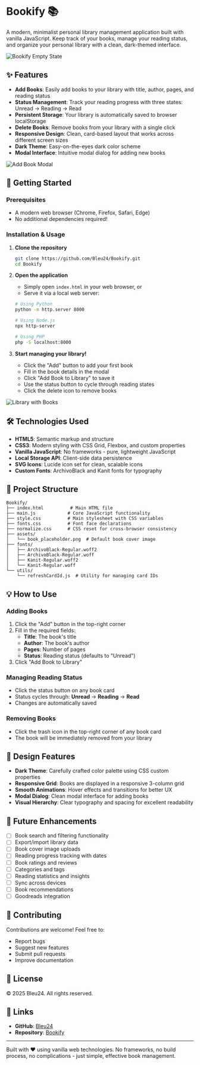 # Bookify 📚

A modern, minimalist personal library management application built with vanilla JavaScript. Keep track of your books, manage your reading status, and organize your personal library with a clean, dark-themed interface.

![Bookify Empty State](https://github.com/user-attachments/assets/1b1c017f-4190-4044-854a-d3fbc61f4a32)

## ✨ Features

- **Add Books**: Easily add books to your library with title, author, pages, and reading status
- **Status Management**: Track your reading progress with three states: Unread → Reading → Read
- **Persistent Storage**: Your library is automatically saved to browser localStorage
- **Delete Books**: Remove books from your library with a single click
- **Responsive Design**: Clean, card-based layout that works across different screen sizes
- **Dark Theme**: Easy-on-the-eyes dark color scheme
- **Modal Interface**: Intuitive modal dialog for adding new books

![Add Book Modal](https://github.com/user-attachments/assets/9025d12f-cc1b-4827-bffd-22f6b4b01982)

## 🚀 Getting Started

### Prerequisites
- A modern web browser (Chrome, Firefox, Safari, Edge)
- No additional dependencies required!

### Installation & Usage

1. **Clone the repository**
   ```bash
   git clone https://github.com/Bleu24/Bookify.git
   cd Bookify
   ```

2. **Open the application**
   - Simply open `index.html` in your web browser, or
   - Serve it via a local web server:
   ```bash
   # Using Python
   python -m http.server 8000
   
   # Using Node.js
   npx http-server
   
   # Using PHP
   php -S localhost:8000
   ```

3. **Start managing your library!**
   - Click the "Add" button to add your first book
   - Fill in the book details in the modal
   - Click "Add Book to Library" to save it
   - Use the status button to cycle through reading states
   - Click the delete icon to remove books

![Library with Books](https://github.com/user-attachments/assets/28f399a5-aacd-4519-b37e-63c4cb56f867)

## 🛠️ Technologies Used

- **HTML5**: Semantic markup and structure
- **CSS3**: Modern styling with CSS Grid, Flexbox, and custom properties
- **Vanilla JavaScript**: No frameworks - pure, lightweight JavaScript
- **Local Storage API**: Client-side data persistence
- **SVG Icons**: Lucide icon set for clean, scalable icons
- **Custom Fonts**: ArchivoBlack and Kanit fonts for typography

## 📁 Project Structure

```
Bookify/
├── index.html          # Main HTML file
├── main.js            # Core JavaScript functionality
├── style.css          # Main stylesheet with CSS variables
├── fonts.css          # Font face declarations
├── normalize.css      # CSS reset for cross-browser consistency
├── assets/
│   └── book_placeholder.png  # Default book cover image
├── fonts/
│   ├── ArchivoBlack-Regular.woff2
│   ├── ArchivoBlack-Regular.woff
│   ├── Kanit-Regular.woff2
│   └── Kanit-Regular.woff
└── utils/
    └── refreshCardId.js  # Utility for managing card IDs
```

## 💡 How to Use

### Adding Books
1. Click the "Add" button in the top-right corner
2. Fill in the required fields:
   - **Title**: The book's title
   - **Author**: The book's author
   - **Pages**: Number of pages
   - **Status**: Reading status (defaults to "Unread")
3. Click "Add Book to Library"

### Managing Reading Status
- Click the status button on any book card
- Status cycles through: **Unread** → **Reading** → **Read**
- Changes are automatically saved

### Removing Books
- Click the trash icon in the top-right corner of any book card
- The book will be immediately removed from your library

## 🎨 Design Features

- **Dark Theme**: Carefully crafted color palette using CSS custom properties
- **Responsive Grid**: Books are displayed in a responsive 3-column grid
- **Smooth Animations**: Hover effects and transitions for better UX
- **Modal Dialog**: Clean modal interface for adding books
- **Visual Hierarchy**: Clear typography and spacing for excellent readability

## 🔮 Future Enhancements

- [ ] Book search and filtering functionality
- [ ] Export/import library data
- [ ] Book cover image uploads
- [ ] Reading progress tracking with dates
- [ ] Book ratings and reviews
- [ ] Categories and tags
- [ ] Reading statistics and insights
- [ ] Sync across devices
- [ ] Book recommendations
- [ ] Goodreads integration

## 🤝 Contributing

Contributions are welcome! Feel free to:
- Report bugs
- Suggest new features
- Submit pull requests
- Improve documentation

## 📄 License

© 2025 Bleu24. All rights reserved.

## 🔗 Links

- **GitHub**: [Bleu24](https://github.com/Bleu24)
- **Repository**: [Bookify](https://github.com/Bleu24/Bookify)

---

Built with ❤️ using vanilla web technologies. No frameworks, no build process, no complications - just simple, effective book management.
